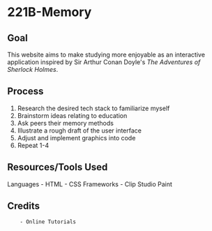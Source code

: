 # 221B-Memory
## Goal
  This website aims to make studying more enjoyable as an interactive application inspired by Sir Arthur Conan Doyle's _The Adventures of Sherlock Holmes_.

## Process
1. Research the desired tech stack to familiarize myself
2. Brainstorm ideas relating to education
3. Ask peers their memory methods
3. Illustrate a rough draft of the user interface
4. Adjust and implement graphics into code
5. Repeat 1-4

## Resources/Tools Used
Languages 
        - HTML
        - CSS
Frameworks
        - Clip Studio Paint
## Credits
        - Online Tutorials





